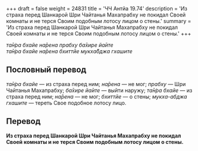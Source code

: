 +++
draft = false
weight = 24831
title = 'ЧЧ Антйа 19.74'
description = 'Из страха перед Шанкарой Шри Чайтанья Махапрабху не покидал Своей комнаты и не терся Своим подобным лотосу лицом о стены.'
summary = 'Из страха перед Шанкарой Шри Чайтанья Махапрабху не покидал Своей комнаты и не терся Своим подобным лотосу лицом о стены.'
+++

_та̄н̇ра бхайе на̄рена прабху ба̄хире йа̄ите  
та̄н̇ра бхайе на̄рена бхиттйе мукха̄бджа гхашите_

## Пословный перевод

_та̄н̇ра_ _бхайе_ — из страха перед ним; _на̄рена_ — не мог; _прабху_ — Шри Чайтанья Махапрабху; _ба̄хире_ _йа̄ите_ — выйти наружу; _та̄н̇ра_ _бхайе_ — из страха перед ним; _на̄рена_ — не мог; _бхиттйе_ — о стены; _мукха_\-_абджа_ _гхашите_ — тереть Свое подобное лотосу лицо.

## Перевод

**Из страха перед Шанкарой Шри Чайтанья Махапрабху не покидал Своей комнаты и не терся Своим подобным лотосу лицом о стены.**
